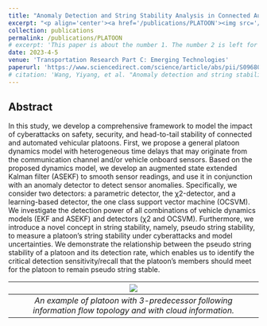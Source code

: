 ```yaml
---
title: "Anomaly Detection and String Stability Analysis in Connected Automated Vehicular Platoons"
excerpt: "<p align='center'><a href='/publications/PLATOON'><img src='/images/PLATOON.png' style='width: 500px;'/></a></p>"
collection: publications
permalink: /publications/PLATOON
# excerpt: 'This paper is about the number 1. The number 2 is left for future work.'
date: 2023-4-5
venue: 'Transportation Research Part C: Emerging Technologies'
paperurl: 'https://www.sciencedirect.com/science/article/abs/pii/S0968090X23001031'
# citation: 'Wang, Yiyang, et al. "Anomaly detection and string stability analysis in connected automated vehicular platoons." <i>Transportation Research Part C: Emerging Technologies 151 (2023): 104114.</i>'
---
```


<!-- [[PDF]](https://www.researchgate.net/publication/345699783_Adversarial_Online_Learning_with_Variable_Plays_in_the_Pursuit-Evasion_Game_Theoretical_Foundations_and_Application_in_Connected_and_Automated_Vehicle_Cybersecurity)
[[CODE]](https://github.com/wayiya/adversarial_multi_armed_bandit_variable_plays) -->

## Abstract
In this study, we develop a comprehensive framework to model the impact of cyberattacks on safety, security, and head-to-tail stability of connected and automated vehicular platoons. First, we propose a general platoon dynamics model with heterogeneous time delays that may originate from the communication channel and/or vehicle onboard sensors. Based on the proposed dynamics model, we develop an augmented state extended Kalman filter (ASEKF) to smooth sensor readings, and use it in conjunction with an anomaly detector to detect sensor anomalies. Specifically, we consider two detectors: a parametric detector, the χ2-detector, and a learning-based detector, the one class support vector machine (OCSVM). We investigate the detection power of all combinations of vehicle dynamics models (EKF and ASEKF) and detectors (χ2 and OCSVM). Furthermore, we introduce a novel concept in string stability, namely, pseudo string stability, to measure a platoon’s string stability under cyberattacks and model uncertainties. We demonstrate the relationship between the pseudo string stability of a platoon and its detection rate, which enables us to identify the critical detection sensitivity/recall that the platoon’s members should meet for the platoon to remain pseudo string stable.

| ![](/images/PLATOON.png) |
|:--:|
| *An example of platoon with 3-predecessor following information flow topology and with cloud information.* |
